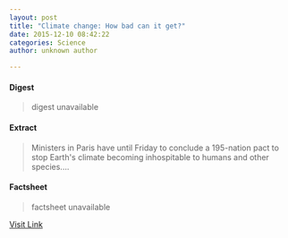 ```yaml
---
layout: post
title: "Climate change: How bad can it get?"
date: 2015-12-10 08:42:22
categories: Science
author: unknown author

---
```



#### Digest
>digest unavailable

#### Extract
>Ministers in Paris have until Friday to conclude a 195-nation pact to stop Earth's climate becoming inhospitable to humans and other species....

#### Factsheet
>factsheet unavailable

[Visit Link](http://phys.org/news/2015-12-climate-bad.html)


